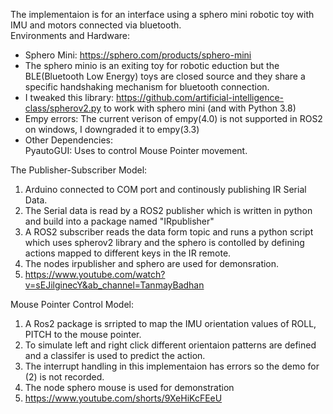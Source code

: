 The implementaion is for an interface using a sphero mini robotic toy with IMU and motors connected via bluetooth.   
  Environments and Hardware:
* Sphero Mini: https://sphero.com/products/sphero-mini
* The sphero minio is an exiting toy for robotic eduction but the BLE(Bluetooth Low Energy) toys are closed source and they share a specific handshaking mechanism for bluetooth connection. 
* I tweaked this library: https://github.com/artificial-intelligence-class/spherov2.py to work with sphero mini (and with Python 3.8)
* Empy errors: The current verison of empy(4.0) is not supported in ROS2 on windows, I downgraded it to empy(3.3)
* Other Dependencies:  
PyautoGUI: Uses to control Mouse Pointer movement.

The Publisher-Subscriber Model:  
1. Arduino connected to COM port and continously publishing IR Serial Data.
2. The Serial data is read by a ROS2 publisher which is written in python and build into a package named "IRpublisher" 
3. A ROS2 subscriber reads the data form topic and runs a python script which uses spherov2 library and the sphero is contolled by defining actions mapped to different keys in the IR remote.
4. The nodes irpublisher and sphero are used for demonsration.
5. https://www.youtube.com/watch?v=sEJilginecY&ab_channel=TanmayBadhan

Mouse Pointer Control Model:  
1. A Ros2 package is srripted to map the IMU orientation values of ROLL, PITCH to the mouse pointer.
2. To simulate left and right click different orientaion patterns are defined and a classifer is used to predict the action.
3. The interrupt handling in this implementaion has errors so the demo for (2) is not recorded.
4. The node sphero mouse is used for demonstration
5. https://www.youtube.com/shorts/9XeHiKcFEeU

